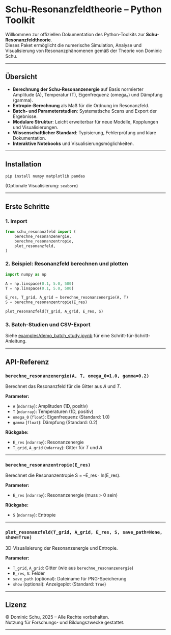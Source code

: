 # Schu-Resonanzfeldtheorie – Python Toolkit

Willkommen zur offiziellen Dokumentation des Python-Toolkits zur **Schu-Resonanzfeldtheorie**.  
Dieses Paket ermöglicht die numerische Simulation, Analyse und Visualisierung von Resonanzphänomenen gemäß der Theorie von Dominic Schu.

---

## Übersicht

- **Berechnung der Schu-Resonanzenergie** auf Basis normierter Amplitude (A), Temperatur (T), Eigenfrequenz (omega₀) und Dämpfung (gamma).
- **Entropie-Berechnung** als Maß für die Ordnung im Resonanzfeld.
- **Batch- und Parameterstudien**: Systematische Scans und Export der Ergebnisse.
- **Modulare Struktur**: Leicht erweiterbar für neue Modelle, Kopplungen und Visualisierungen.
- **Wissenschaftlicher Standard**: Typisierung, Fehlerprüfung und klare Dokumentation.
- **Interaktive Notebooks** und Visualisierungsmöglichkeiten.

---

## Installation

```bash
pip install numpy matplotlib pandas
```

(Optionale Visualisierung: `seaborn`)

---

## Erste Schritte

### 1. Import

```python
from schu_resonanzfeld import (
    berechne_resonanzenergie,
    berechne_resonanzentropie,
    plot_resonanzfeld,
)
```

### 2. Beispiel: Resonanzfeld berechnen und plotten

```python
import numpy as np

A = np.linspace(0.1, 5.0, 500)
T = np.linspace(0.1, 5.0, 500)

E_res, T_grid, A_grid = berechne_resonanzenergie(A, T)
S = berechne_resonanzentropie(E_res)

plot_resonanzfeld(T_grid, A_grid, E_res, S)
```

### 3. Batch-Studien und CSV-Export

Siehe [examples/demo_batch_study.ipynb](../examples/demo_batch_study.ipynb) für eine Schritt-für-Schritt-Anleitung.

---

## API-Referenz

### `berechne_resonanzenergie(A, T, omega_0=1.0, gamma=0.2)`

Berechnet das Resonanzfeld für die Gitter aus $A$ und $T$.

**Parameter:**
- `A` (`ndarray`): Amplituden (1D, positiv)
- `T` (`ndarray`): Temperaturen (1D, positiv)
- `omega_0` (`float`): Eigenfrequenz (Standard: 1.0)
- `gamma` (`float`): Dämpfung (Standard: 0.2)

**Rückgabe:**
- `E_res` (`ndarray`): Resonanzenergie
- `T_grid`, `A_grid` (`ndarray`): Gitter für $T$ und $A$

---

### `berechne_resonanzentropie(E_res)`

Berechnet die Resonanzentropie S = –E_res · ln(E_res).

**Parameter:**  
- `E_res` (`ndarray`): Resonanzenergie (muss > 0 sein)

**Rückgabe:**  
- `S` (`ndarray`): Entropie

---

### `plot_resonanzfeld(T_grid, A_grid, E_res, S, save_path=None, show=True)`

3D-Visualisierung der Resonanzenergie und Entropie.

**Parameter:**  
- `T_grid`, `A_grid`: Gitter (wie aus `berechne_resonanzenergie`)
- `E_res`, `S`: Felder
- `save_path` (optional): Dateiname für PNG-Speicherung
- `show` (optional): Anzeigeplot (Standard: `True`)

---

## Lizenz

© Dominic Schu, 2025 – Alle Rechte vorbehalten.  
Nutzung für Forschungs- und Bildungszwecke gestattet.

---